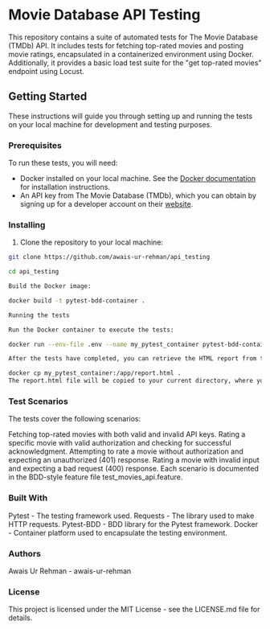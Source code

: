 # Movie Database API Testing

This repository contains a suite of automated tests for The Movie Database (TMDb) API. It includes tests for fetching top-rated movies and posting movie ratings, encapsulated in a containerized environment using Docker. Additionally, it provides a basic load test suite for the "get top-rated movies" endpoint using Locust.

## Getting Started

These instructions will guide you through setting up and running the tests on your local machine for development and testing purposes.

### Prerequisites

To run these tests, you will need:

- Docker installed on your local machine. See the [Docker documentation](https://docs.docker.com/get-docker/) for installation instructions.
- An API key from The Movie Database (TMDb), which you can obtain by signing up for a developer account on their [website](https://www.themoviedb.org/documentation/api).

### Installing

1. Clone the repository to your local machine:

```bash
git clone https://github.com/awais-ur-rehman/api_testing

cd api_testing

Build the Docker image:

docker build -t pytest-bdd-container .

Running the tests

Run the Docker container to execute the tests:

docker run --env-file .env --name my_pytest_container pytest-bdd-container

After the tests have completed, you can retrieve the HTML report from the container:

docker cp my_pytest_container:/app/report.html .
The report.html file will be copied to your current directory, where you can open it with any web browser to view the test results.
```

### Test Scenarios

The tests cover the following scenarios:

Fetching top-rated movies with both valid and invalid API keys.
Rating a specific movie with valid authorization and checking for successful acknowledgment.
Attempting to rate a movie without authorization and expecting an unauthorized (401) response.
Rating a movie with invalid input and expecting a bad request (400) response.
Each scenario is documented in the BDD-style feature file test_movies_api.feature.

### Built With

Pytest - The testing framework used.
Requests - The library used to make HTTP requests.
Pytest-BDD - BDD library for the Pytest framework.
Docker - Container platform used to encapsulate the testing environment.

### Authors

Awais Ur Rehman - awais-ur-rehman

### License

This project is licensed under the MIT License - see the LICENSE.md file for details.
